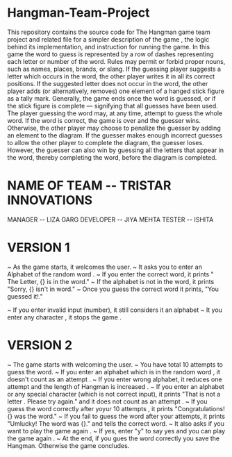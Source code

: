 # Hangman-Team-Project
This repository contains the source code for The Hangman game team project and related file for a simpler description of the game , the logic behind its implementation, and instruction for running the game.
In this game the word to guess is represented by a row of dashes representing each letter or number of the word. Rules may permit or forbid proper nouns, such as names, places, brands, or slang. If the guessing player suggests a letter which occurs in the word, the other player writes it in all its correct positions. If the suggested letter does not occur in the word, the other player adds (or alternatively, removes) one element of a hanged stick figure as a tally mark. Generally, the game ends once the word is guessed, or if the stick figure is complete — signifying that all guesses have been used.
The player guessing the word may, at any time, attempt to guess the whole word. If the word is correct, the game is over and the guesser wins. Otherwise, the other player may choose to penalize the guesser by adding an element to the diagram. If the guesser makes enough incorrect guesses to allow the other player to complete the diagram, the guesser loses. However, the guesser can also win by guessing all the letters that appear in the word, thereby completing the word, before the diagram is completed.

# NAME OF TEAM -- TRISTAR INNOVATIONS
MANAGER -- LIZA GARG
DEVELOPER -- JIYA MEHTA
TESTER -- ISHITA

# VERSION 1
~ As the game starts, it welcomes the user.
~ It asks you to enter an Alphabet of the random word .
~ If you enter the correct word, it prints " The Letter, {} is in the word."
~ If the alphabet is not in the word, it prints "Sorry, {} isn't in word."
~ Once you guess the correct word it prints, "You guessed it!."

~ If you enter invalid input (number), it still considers it an alphabet 
~ It you enter any character , it stops the game .

# VERSION 2
~ The game starts with welcoming the user.
~ You have total 10 attempts to guess the word.
~ If you enter an alphabet which is in the random word , it doesn't count as an attempt .
~ If you enter wrong alphabet, it reduces one attempt and the length of Hangman is increased .
~ If you enter an alphabet or any special character (which is not correct input), it prints "That is not a letter . Please try again." and it does not count as an attempt .
~ If you guess the word correctly after yoyur 10 attempts , it prints "Congratulations! {} was the word."
~ If you fail to guess the word after your attempts, it prints "Umlucky! The word was {}." and tells the correct word.
~ It also asks if you want to play the game again .
~ If yes, enter "y" to say yes and you can play the game again .
~ At the end, if you gues the word correctly you save the Hangman. Otherwise the game concludes.
